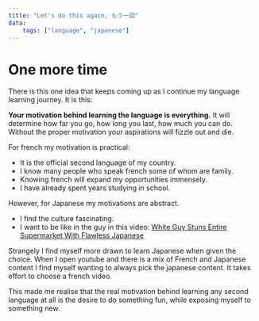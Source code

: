 ```yaml
---
title: "Let's do this again, もう一回"
data:
    tags: ["language", "japanese"]
---
```


# One more time
There is this one idea that keeps coming up as I continue my language learning journey. 
It is this: 

**Your motivation behind learning the language is everything.**
It will determine how far you go, how long you last, how much you can do. 
Without the proper motivation your aspirations will fizzle out and die.

For french my motivation is practical: 
- It is the official second language of my country. 
- I know many people who speak french some of whom are family.
- Knowing french will expand my opportunities immensely.
- I have already spent years studying in school.

However, for Japanese my motivations are abstract. 
- I find the culture fascinating.
- I want to be like in the guy in this video: [White Guy Stuns Entire Supermarket With Flawless Japanese](https://www.youtube.com/watch?v=fMBhj5WGeaI)

Strangely I find myself more drawn to learn Japanese when given the choice. When I open youtube and there is a mix of French and Japanese content I find myself wanting to always pick the japanese content. It takes effort to choose a french video.

This made me realise that the real motivation behind learning any second language at all is the desire to do something fun, while exposing myself to something new.
